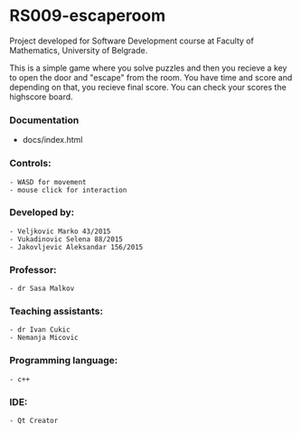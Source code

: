 # RS009-escaperoom

Project developed for Software Development course at Faculty of Mathematics, University of Belgrade.

This is a simple game where you solve puzzles and then you recieve a key to open the door and "escape" from the room. You have time and score and depending on that, you recieve final score. You can check your scores the highscore board.

### Documentation
- docs/index.html

### Controls:
	- WASD for movement
	- mouse click for interaction

### Developed by:
	- Veljkovic Marko 43/2015
	- Vukadinovic Selena 88/2015
	- Jakovljevic Aleksandar 156/2015

### Professor:
	- dr Sasa Malkov

### Teaching assistants:
	- dr Ivan Cukic
	- Nemanja Micovic

### Programming language:
	- c++

### IDE:
	- Qt Creator